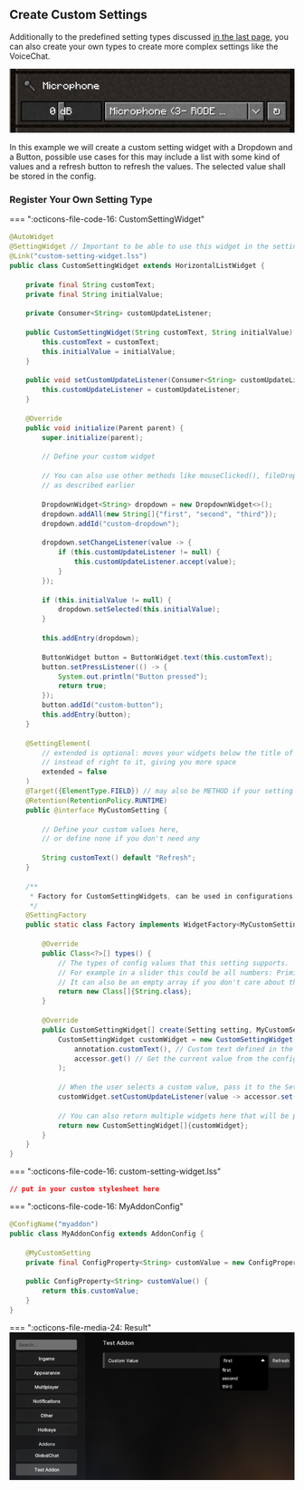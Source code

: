 ## Create Custom Settings

Additionally to the predefined setting types discussed [in the last page](/pages/addon/features/config), you can also
create your own types to create more complex settings like the VoiceChat.

![VoiceChat-Microphone](/assets/files/screenshots/voicechat-microphone-example.png)

In this example we will create a custom setting widget with a Dropdown and a Button, possible use cases for this may
include a list with some kind of values and a refresh button to refresh the values. The selected value shall be
stored in the config.

### Register Your Own Setting Type

=== ":octicons-file-code-16: CustomSettingWidget"
```java
@AutoWidget
@SettingWidget // Important to be able to use this widget in the settings
@Link("custom-setting-widget.lss")
public class CustomSettingWidget extends HorizontalListWidget {

    private final String customText;
    private final String initialValue;
    
    private Consumer<String> customUpdateListener;
    
    public CustomSettingWidget(String customText, String initialValue) {
        this.customText = customText;
        this.initialValue = initialValue;
    }
    
    public void setCustomUpdateListener(Consumer<String> customUpdateListener) {
        this.customUpdateListener = customUpdateListener;
    }
    
    @Override
    public void initialize(Parent parent) {
        super.initialize(parent);
        
        // Define your custom widget
        
        // You can also use other methods like mouseClicked(), fileDropped(), renderWidget(), etc.
        // as described earlier
        
        DropdownWidget<String> dropdown = new DropdownWidget<>();
        dropdown.addAll(new String[]{"first", "second", "third"});
        dropdown.addId("custom-dropdown");
        
        dropdown.setChangeListener(value -> {
            if (this.customUpdateListener != null) {
                this.customUpdateListener.accept(value);
            }
        });
        
        if (this.initialValue != null) {
            dropdown.setSelected(this.initialValue);
        }
        
        this.addEntry(dropdown);
        
        ButtonWidget button = ButtonWidget.text(this.customText);
        button.setPressListener(() -> {
            System.out.println("Button pressed");
            return true;
        });
        button.addId("custom-button");
        this.addEntry(button);
    }

    @SettingElement(
        // extended is optional: moves your widgets below the title of the settings
        // instead of right to it, giving you more space
        extended = false
    )
    @Target({ElementType.FIELD}) // may also be METHOD if your setting should be used on methods
    @Retention(RetentionPolicy.RUNTIME)
    public @interface MyCustomSetting {
    
        // Define your custom values here,
        // or define none if you don't need any
        
        String customText() default "Refresh";
    }

    /**
     * Factory for CustomSettingWidgets, can be used in configurations via @MyCustomSetting
     */
    @SettingFactory
    public static class Factory implements WidgetFactory<MyCustomSetting, CustomSettingWidget> { 
        
        @Override
        public Class<?>[] types() {
            // The types of config values that this setting supports.
            // For example in a slider this could be all numbers: PrimitiveHelper.NUMBER_PRIMITIVES
            // It can also be an empty array if you don't care about the type (e.g. on a method instead of a field)
            return new Class[]{String.class};
        }

        @Override
        public CustomSettingWidget[] create(Setting setting, MyCustomSetting annotation, SettingInfo<?> info, SettingAccessor accessor) {
            CustomSettingWidget customWidget = new CustomSettingWidget(
                annotation.customText(), // Custom text defined in the annotation in the config
                accessor.get() // Get the current value from the config
            );
            
            // When the user selects a custom value, pass it to the SettingAccessor to write it into the config
            customWidget.setCustomUpdateListener(value -> accessor.set(value));
            
            // You can also return multiple widgets here that will be placed next to each other
            return new CustomSettingWidget[]{customWidget};
        }
    }
}
```

=== ":octicons-file-code-16: custom-setting-widget.lss"
```css
// put in your custom stylesheet here
```

=== ":octicons-file-code-16: MyAddonConfig"
```java
@ConfigName("myaddon")
public class MyAddonConfig extends AddonConfig {
    
    @MyCustomSetting
    private final ConfigProperty<String> customValue = new ConfigProperty<>("first");

    public ConfigProperty<String> customValue() {
        return this.customValue;
    }
}
```

=== ":octicons-file-media-24: Result"
![Custom-Settings-Result](/assets/files/screenshots/custom-settings-example.png)

